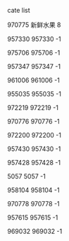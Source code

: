 cate list

970775 新鲜水果 8

957330 957330 -1

975706 975706 -1

957347 957347 -1

961006 961006 -1

955035 955035 -1

972219 972219 -1

970776 970776 -1

972200 972200 -1

957430 957430 -1

957428 957428 -1

5057 5057 -1

958104 958104 -1

970778 970778 -1

957615 957615 -1

969032 969032 -1

